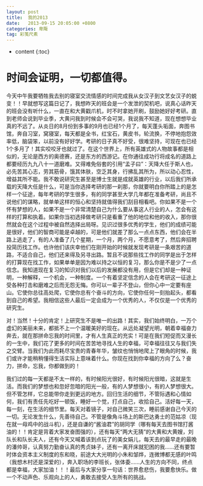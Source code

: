 ```yaml
---
layout: post
title:  我的2013
date:   2013-09-15 20:05:00 +0800
categories: 卑陬
tag: 彩笺尺素
---
```


* content
{:toc}


时间会证明，一切都值得。
====================================

今天中午我要牺牲我去别的寝室交流情感的时间完成我从女汉子到文艺女汉子的蜕变！！早就想写这篇日记了，我想昨天的班会是一个发泄的契机吧，说真心话昨天的班会没有听什么，一直在和大黄戳爪机，时不时拿她开刷，鼓励她好好考研。直到老师会说到毕业季，大黄问我到时候会不会可哭，我说我不知道，现在想想毕业真的不远了。从炎日的8月份到多事的9月也已经1个月了，每天蓬头垢面，奔图书馆，奔自习室，窝寝室，每天都是全书，红宝石，黄皮书，轮流换，不停地抱怨效率低，脑袋笨，以前没有好好学。考研的日子真不好受，很难坚持，可现在也已经1个多月了！其实咬咬牙也就过了。在这个世界上，所有英雄式的人物故事都是相似的，无论是西方的奥德赛，还是东方的西游记。在你通往成功行将成名的道路上都要经历九九八十一道磨难。又得难免俗套的引用“孟子曰”：天降大任于斯人也，必先苦其心志，劳其筋骨，饿其体肤，空乏其身，行拂乱其所为，所以动心忍性，增益其所不能。我不敢说研究生甚至是博士生就是成就英雄的行业，以后我们所承载的天降大任是什么，可是当你选择考研的那一刹那，你就要明白你所踏上的是怎样一个征途，每年考研的学生很多，有的同学甚至大学几年都在准备考研，尚且不说他们的谋略，就单单这样的恒心和坚持就值得我们刮目相看吧。你如果不是一个怀有梦想的人，如果不是一个非常清楚自己为什么要从事这人行业的人，怎会有这样的打算和执着。如果你当初选择做考研只是看重了他的地位和他的收入，那你很然就会在这个过程中被自然选择出局呀。见识过很多优秀的学生，他们的成绩可能是很好，他们的智商可能是卓越的，可是他们就差了那么一点点东西，他们会在半路上逃走了，有的人准备了几个星期，一个月，两个月，不愿意考了，然后奔招聘投简历找工作。也许他们该庆幸他们在刚开始的时候就发现考研是一条艰苦的道路，不适合自己，他们还来得及另寻出路。暂且不说那些找工作的同学是出于怎样的打算现在找工作，如果单单是因为难以持之以恒的复习，那么你是不是少了一点信念。我知道现在复习的知识对我们以后的发展都没有用，但是它们却是一种证明，一种解释，一个机会，一种制度。一个有着坚定信念的人会在考研这一征途上受各种打击和磨难之后而无怨无悔。你可以一辈子不登山，但你心中一定要有座山。它使你总往高处爬，它使你总有个奋斗的方向，它使你任何一刻抬起头，都看到自己的希望。我相信这些人最后一定会成为一个优秀的人，不仅仅是一个优秀的研究生。

对！当然！十分的肯定！上研究生不是唯一的出路！其实，我们始终明白，一万个虚幻的美丽未来，都抵不上一个温暖美好的现在。从远处凝望光明，朝着幸福奋力奔去，就在那拼命忘我的时间里，才有人生真正的充实！可是在我们短促而又漫长的一生中，我们花了更多的时间在苦苦地寻找人生的幸福，可幸福往往又与我们失之交臂。当我们为此而耗尽宝贵的青春年华，皱纹也悄悄地爬上了眼角的时候，我们或许才能稍稍懂得生活实际上意味着什么。你现在找到你幸福的方向了么？奋力，拼命，忘我，你都做到的！

我们过的每一天都是不太一样的，有时候阳光很好，有时候阳光很暗，这就是生活。而我们的梦想也和忽好忽暗的阳光一般，有的人梦想很小，有的人梦想很大。但不管怎样，它总能带你走到更远的地方。回归生活的细节，不管际遇和心情如何，我们有责任先吃好一顿饭，睡好一个觉，打点自己，收拾自己。活好每一天，每一刻，在生活的细节里。每天对着镜子，对自己微笑三次，睡前感谢自己今天的一切。无论发生什么，先善待自己。不管是像角斗场上的斯巴达勇士的范姑凉（现在就一母鸡中的战斗机），还是自谦的“酱油君”的胡同学（哪有每天去图书馆打酱油的！！肯定是背着大家发奋图强的），还有每天“两大无猜”的大黄和大黄嫂，刘队长和队长夫人，还有今天又喊着该到点玩了的美女娟儿，每天去的最早走的最晚的潘帅哥，认真努力勤奋认真的秀贞妹子，还有一离开床就犯困的我……还有要暂时体会资本主义制度的东和晓，前途大大光明的小朱和邹烨，连微博都无感的叶鸣（我想木村还是深爱的），奔入职场的李班长，张体委……人生的方向不同，终点都是幸福，大家加油！！！最后与大家分享一句话：世界愈悲伤，我要愈快乐。做一个不动声色、乐观向上的人，勇敢去接受人生所有的挑战。
